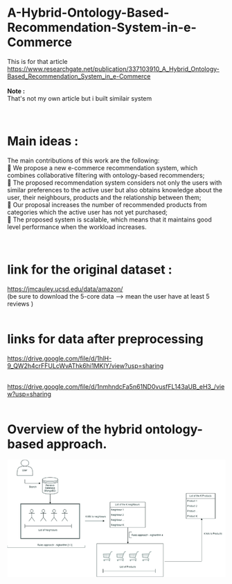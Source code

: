 # A-Hybrid-Ontology-Based-Recommendation-System-in-e-Commerce

This is for that article<br> https://www.researchgate.net/publication/337103910_A_Hybrid_Ontology-Based_Recommendation_System_in_e-Commerce <br><br>
<b>Note :</b><br>
That's not my own article but i built similair system <br><br><br>

# Main ideas :

The main contributions of this work are the following:<br>
 We propose a new e-commerce recommendation system, which combines collaborative filtering
with ontology-based recommenders;<br>
 The proposed recommendation system considers not only the users with similar preferences to
the active user but also obtains knowledge about the user, their neighbours, products and the
relationship between them;<br>
 Our proposal increases the number of recommended products from categories which the active
user has not yet purchased;<br>
 The proposed system is scalable, which means that it maintains good level performance when the
workload increases.<br><br><br>

# link for the original dataset : 
https://jmcauley.ucsd.edu/data/amazon/<br>
(be sure to download the 5-core data --> mean the user have at least 5 reviews )<br><br>

# links for data after preprocessing 

https://drive.google.com/file/d/1hlH-9_QW2h4crFFULcWvAThk6hi1MKIY/view?usp=sharing<br><br>

https://drive.google.com/file/d/1nmhndcFa5n61ND0vusfFL143aUB_eH3_/view?usp=sharing<br><br>

# Overview of the hybrid ontology-based approach.

![](images/Overview-of-the-hybrid-ontology-based-approach.png)
